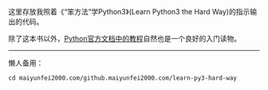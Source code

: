 这里存放我照着《“笨方法”学Python3》(Learn Python3 the Hard Way)的指示输出的代码。 

除了这本书以外，[Python官方文档中的教程](https://docs.python.org/zh-cn/3/tutorial/index.html)自然也是一个良好的入门读物。

---

懒人备用：

	cd maiyunfei2000.com/github.maiyunfei2000.com/learn-py3-hard-way
